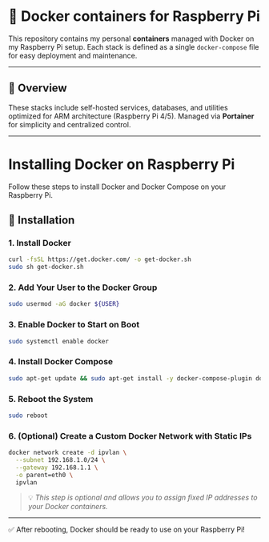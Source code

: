 # 🐳 Docker containers for Raspberry Pi

This repository contains my personal **containers** managed with Docker on my Raspberry Pi setup. Each stack is defined as a single `docker-compose` file for easy deployment and maintenance.

---

## 🚀 Overview

These stacks include self-hosted services, databases, and utilities optimized for ARM architecture (Raspberry Pi 4/5). Managed via **Portainer** for simplicity and centralized control.

---

# Installing Docker on Raspberry Pi

Follow these steps to install Docker and Docker Compose on your Raspberry Pi.

## 🚀 Installation

### 1. Install Docker
```bash
curl -fsSL https://get.docker.com/ -o get-docker.sh
sudo sh get-docker.sh
```

### 2. Add Your User to the Docker Group
```bash
sudo usermod -aG docker ${USER}
```

### 3. Enable Docker to Start on Boot
```bash
sudo systemctl enable docker
```

### 4. Install Docker Compose
```bash
sudo apt-get update && sudo apt-get install -y docker-compose-plugin docker-buildx-plugin
```

### 5. Reboot the System
```bash
sudo reboot
```

### 6. (Optional) Create a Custom Docker Network with Static IPs
```bash
docker network create -d ipvlan \
  --subnet 192.168.1.0/24 \
  --gateway 192.168.1.1 \
  -o parent=eth0 \
  ipvlan
```

> 💡 *This step is optional and allows you to assign fixed IP addresses to your Docker containers.*

---
✅ After rebooting, Docker should be ready to use on your Raspberry Pi!
